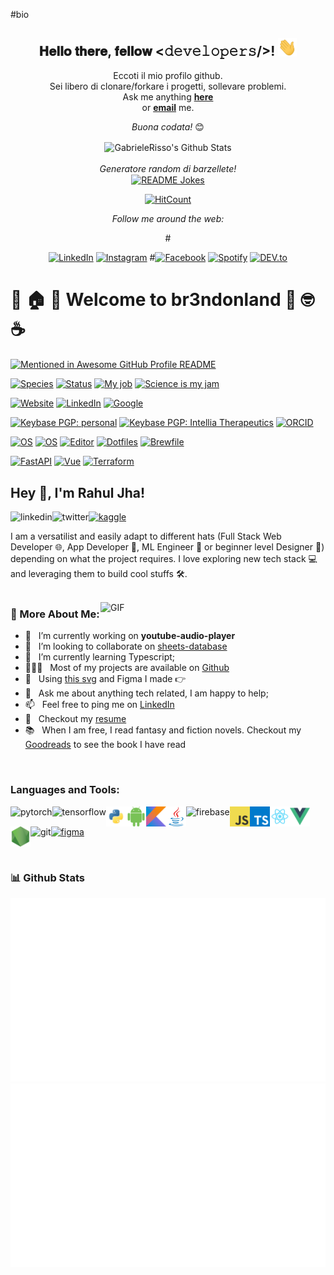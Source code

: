

 #bio

 <div align="center">
 <h2> 𝐇𝐞𝐥𝐥𝐨 𝐭𝐡𝐞𝐫𝐞, 𝐟𝐞𝐥𝐥𝐨𝐰 <𝚍𝚎𝚟𝚎𝚕𝚘𝚙𝚎𝚛𝚜/>! <img src="https://github.com/ABSphreak/ABSphreak/blob/master/gifs/Hi.gif" width="30px"></h2>
 </div>



 <div align="center">

 Eccoti il mio profilo github. <br>
Sei libero di clonare/forkare i progetti, sollevare problemi. <br>
 Ask me anything <a href="https://github.com/GabrieleRisso/GabrieleRisso/issues/new"><b>here</b></a><br>
 or <a href="mailto:gabriele.risso502@gmail.com"><b>email</b></a> me.

 <i>Buona codata!</i> 😊

 </div>

 <div align="center">

 <img align="center" src="https://github-readme-stats.vercel.app/api?username=GabrieleRisso&include_all_commits=true&count_private=true&show_icons=true&line_height=20&title_color=7A7ADB&icon_color=2234AE&text_color=D3D3D3&bg_color=0,000000,130F40" alt="GabrieleRisso's Github Stats">

 </br>
 </br>
 <i>Generatore random di barzellete! </i><br>
 <a href="https://readme-jokes.vercel.app"><img align="center" src="https://readme-jokes.vercel.app/api?bgColor=%23073b4c&textColor=%2306d6a0&aColor=%2306d6a0&borderColor=%2306d6a0" alt="README Jokes"></a>


 [![HitCount](http://hits.dwyl.com/ABSphreak/ABSphreak.svg)](http://hits.dwyl.com/ABSphreak/ABSphreak)

 <i>Follow me around the web:</i><br>

   #<!-- <a target="_blank" href="https://www.linkedin.com/in/absphreak/">🇱​🇮​🇳​🇰​🇪​🇩​🇮​🇳​</a> ●
   <a target="_blank" href="https://www.instagram.com/gabriele_risso/">🇮​🇳​🇸​🇹​🇦​🇬​🇷​🇦​🇲​</a> ●
   #<a target="_blank" href="https://www.facebook.com/ga/">🇫​🇦​🇨​🇪​🇧​🇴​🇴​🇰​</a> ●
   <a target="_blank" href="https://open.spotify.com/user/gabriele risso">🇸​🇵​🇴​🇹​🇮​🇫​🇾​</a>
   #<a target="_blank" href="https://dev.to/ABSphr">🇸​🇵​🇴​🇹​🇮​🇫​🇾​</a> -->

 <a href="https://www.linkedin.com/in/absphreak" target="_blank"><img src="https://img.shields.io/badge/LinkedIn-%230077B5.svg?&style=flat-square&logo=linkedin&logoColor=white" alt="LinkedIn"></a>
 <a href="https://www.instagram.com/gabriele_risso" target="_blank"><img src="https://img.shields.io/badge/Instagram-%23E4405F.svg?&style=flat-square&logo=instagram&logoColor=white" alt="Instagram"></a>
 #<a href="https://www.facebook.com/originalphreak" target="_blank"><img src="https://img.shields.io/badge/Facebook-%231877F2.svg?&style=flat-square&logo=facebook&logoColor=white" alt="Facebook"></a>
 <a href="https://open.spotify.com/user/0170agi99s5hh187g7mtz245b" target="_blank"><img src="https://img.shields.io/badge/Spotify-%231ED760.svg?&style=flat-square&logo=spotify&logoColor=white" alt="Spotify"></a>
 <a href="https://dev.to/ABSphreak" target="_blank"><img src="https://img.shields.io/badge/DEV-%230A0A0A.svg?&style=flat-square&logo=DEV.to&logoColor=white" alt="DEV.to"></a>

 </div>

 <!-- [🇱​🇮​🇳​🇰​🇪​🇩​🇮​🇳​](https://www.linkedin.com/in/absphreak/) ● [🇮​🇳​🇸​🇹​🇦​🇬​🇷​🇦​🇲​](https://www.instagram.com/absphreak/) ● [🇫​🇦​🇨​🇪​🇧​🇴​🇴​🇰​](https://www.facebook.com/originalphreak/) ● [🇸​🇵​🇴​🇹​🇮​🇫​🇾​](https://open.spotify.com/user/gabriele risso) -->

 <!--


 Here are some ideas to get you started:

 - 🔭 I’m currently working on ...
 - 🌱 I’m currently learning ...
 - 👯 I’m looking to collaborate on ...
 - 🤔 I’m looking for help with ...
 - 💬 Ask me about ...
 - 📫 How to reach me: ...
 - 😄 Pronouns: ...
 - ⚡ Fun fact: ...
 -->





 # :tada: :house: :star2: Welcome to br3ndonland :muscle: :nerd_face: :coffee:

[![Mentioned in Awesome GitHub Profile README](https://awesome.re/mentioned-badge-flat.svg)](https://github.com/abhisheknaiidu/awesome-github-profile-readme)

[![Species](https://img.shields.io/badge/Species-Homo_sapiens-success?style=flat-square&logo=mailchimp&logoColor=white)](https://en.wikipedia.org/wiki/Homo_sapiens)
[![Status](https://img.shields.io/badge/Status-Stable-success?style=flat-square&logo=gravatar&logoColor=white)](https://en.wikipedia.org/wiki/Life)
[![My job](https://img.shields.io/badge/My%20job-intelliatx-success?style=flat-square&logo=microgenetics&logoColor=white)](https://www.intelliatx.com/crisprcas9/)
[![Science is my jam](https://img.shields.io/badge/My%20jam-science-critical?style=flat-square&logo=electron&logoColor=white)](https://github.com/br3ndonland/R-proteomics-Nrf1)

[![Website](https://img.shields.io/badge/Website-br3ndonland.github.io-informational?style=flat-square&logo=jekyll&logoColor=white)](https://br3ndonland.github.io)
[![LinkedIn](https://img.shields.io/badge/LinkedIn-br3ndonland-informational?style=flat-square&logo=linkedin&logoColor=white)](https://www.linkedin.com/in/br3ndonland/)
[![Google](https://img.shields.io/badge/Google-deleted-inactive?style=flat-square&logo=google&logoColor=white)](https://github.com/tycrek/degoogle)

[![Keybase PGP: personal](https://img.shields.io/badge/pgp%20personal-AC66384CFA8C69B0-blue?style=flat-square&logo=keybase&logoColor=white)](https://keybase.io/br3ndonland)
[![Keybase PGP: Intellia Therapeutics](https://img.shields.io/badge/pgp%20intelliatx-DD2873AD02308B27-blue?style=flat-square&logo=keybase&logoColor=white)](https://keybase.io/br3ndonland)
[![ORCID](https://img.shields.io/badge/ORCID-0000--0001--6615--8677-blue?style=flat-square&logo=orcid&logoColor=white)](https://orcid.org/0000-0001-6615-8677)

[![OS](https://img.shields.io/badge/OS-macOS-informational?style=flat-square&logo=apple&logoColor=white)](https://en.wikipedia.org/wiki/MacOS)
[![OS](https://img.shields.io/badge/OS-Linux-informational?style=flat-square&logo=linux&logoColor=white)](https://en.wikipedia.org/wiki/Linux)
[![Editor](https://img.shields.io/badge/Editor-VSCode-blue?style=flat-square&logo=visual-studio-code&logoColor=white)](https://code.visualstudio.com/)
[![Dotfiles](https://img.shields.io/badge/Setup_-Dotfiles-blue?style=flat-square&logo=when-i-work&logoColor=white)](https://github.com/br3ndonland/dotfiles)
[![Brewfile](https://img.shields.io/badge/Apps-Brewfile-blue?style=flat-square&logo=ruby&logoColor=white)](https://github.com/br3ndonland/homebrew-brewfile)

[![FastAPI](https://img.shields.io/badge/Python_framework-FastAPI-teal?style=flat-square&logo=python&logoColor=white)](https://fastapi.tiangolo.com/)
[![Vue](https://img.shields.io/badge/JavaScript_framework-Vue-success?style=flat-square&logo=vue.js&logoColor=white)](https://vuejs.org/)
[![Terraform](https://img.shields.io/badge/Learning-Terraform-623ce4?style=flat-square&logo=terraform&logoColor=white)](https://www.terraform.io/)



## Hey 👋, I'm Rahul Jha!
<a href='https://www.linkedin.com/in/rahul-jha98/'><img align='left' alt="linkedin" src="https://raw.githubusercontent.com/rahul-jha98/rahul-jha98/561d474902b59c7429ec22bb73e225696c27b202/assets/linkedin.svg" height='18px'/></a>
<a href='https://twitter.com/jharahul98/'><img align='left' alt="twitter" src="https://raw.githubusercontent.com/rahul-jha98/rahul-jha98/561d474902b59c7429ec22bb73e225696c27b202/assets/twitter.svg" height='18px'/></a>
<a href='https://www.kaggle.com/rahuljha98/'><img alt="kaggle" src="https://raw.githubusercontent.com/rahul-jha98/rahul-jha98/561d474902b59c7429ec22bb73e225696c27b202/assets/kaggle.svg" height='18px'/></a>


I am a versatilist and easily adapt to different hats (Full Stack Web Developer 🌐, App Developer 📱, ML Engineer 🤖 or beginner level Designer 🎨) depending on what the project requires. I love exploring new tech stack 💻 and leveraging them to build cool stuffs 🛠️.
<br/>
<br/>

<img align="right" alt="GIF" src="https://raw.githubusercontent.com/rahul-jha98/rahul-jha98/main/techstack.gif" width="360px"/>

### 🧐 More About Me:

- 🔭 &nbsp; I’m currently working on **youtube-audio-player**
- 🤝 &nbsp; I’m looking to collaborate on [sheets-database](https://github.com/rahul-jha98/sheets-database)
- 🌱 &nbsp; I’m currently learning Typescript;
- 👨🏻‍💻 &nbsp; Most of my projects are available on [Github](https://github.com/rahul-jha98?tab=repositories)
- 🎨 &nbsp; Using [this svg](https://storyset.com/illustration/javascript-frameworks/amico) and Figma I made 👉
- 💬 &nbsp; Ask me about anything tech related, I am happy to help;
- 📫 &nbsp; Feel free to ping me on [LinkedIn](https://www.linkedin.com/in/rahul-jha98/)
- 📝 &nbsp; Checkout my [resume](https://drive.google.com/file/d/1ZpR5pVBTnl_Qybq7GE3MGy1SB1JehVSE/view?usp=sharing)
- 📚 &nbsp; When I am free, I read fantasy and fiction novels. Checkout my [Goodreads](https://www.goodreads.com/rahul-jha98) to see the book I have read

<br>

### Languages and Tools:
<a href="https://pytorch.org/" target="_blank"> <img align="left" src="https://www.vectorlogo.zone/logos/pytorch/pytorch-icon.svg" alt="pytorch" height="32px"/> </a>
<a href="https://www.tensorflow.org" target="_blank"> <img align="left" src="https://www.vectorlogo.zone/logos/tensorflow/tensorflow-icon.svg" alt="tensorflow" height="32px"/> </a>
<a href="https://www.python.org" target="_blank"><img align="left" alt="Python" height ="32px" src="https://raw.githubusercontent.com/github/explore/80688e429a7d4ef2fca1e82350fe8e3517d3494d/topics/python/python.png"></a>
<a href="https://developer.android.com" target="_blank"> <img align="left" alt="Android" height ="32px" src="https://raw.githubusercontent.com/github/explore/80688e429a7d4ef2fca1e82350fe8e3517d3494d/topics/android/android.png"> </a>
<a href="https://kotlinlang.org" target="_blank"><img align="left" alt="Kotlin" height ="32px" src="https://raw.githubusercontent.com/github/explore/80688e429a7d4ef2fca1e82350fe8e3517d3494d/topics/kotlin/kotlin.png"></a>
<a href="https://www.java.com" target="_blank"><img align="left" alt="Kotlin" height ="32px" src="https://raw.githubusercontent.com/devicons/devicon/master/icons/java/java-original.svg"></a>
<a href="https://firebase.google.com/" target="_blank"> <img align="left" src="https://www.vectorlogo.zone/logos/firebase/firebase-icon.svg" alt="firebase" height ="32px"/> </a>
<a href="https://developer.mozilla.org/en-US/docs/Web/JavaScript" target="_blank"> <img align="left" alt="JavaScript" height ="32px"  src="https://raw.githubusercontent.com/github/explore/80688e429a7d4ef2fca1e82350fe8e3517d3494d/topics/javascript/javascript.png"> </a>
<a href="https://www.typescriptlang.org/" target="_blank"><img align="left" alt="Typescirpt" height ="32px" src="https://raw.githubusercontent.com/github/explore/80688e429a7d4ef2fca1e82350fe8e3517d3494d/topics/typescript/typescript.png"></a>
<a href="https://reactjs.org/" target="_blank"> <img align="left" alt="React" height ="32px" src="https://raw.githubusercontent.com/github/explore/80688e429a7d4ef2fca1e82350fe8e3517d3494d/topics/react/react.png"></a>
<a href="https://vuejs.org/" target="_blank"><img align="left" alt="Vue" height ="32px" src="https://raw.githubusercontent.com/github/explore/80688e429a7d4ef2fca1e82350fe8e3517d3494d/topics/vue/vue.png"></a>
<a href="https://nodejs.org" target="_blank"><img align="left" alt="Node.js" height ="32px" src="https://raw.githubusercontent.com/github/explore/80688e429a7d4ef2fca1e82350fe8e3517d3494d/topics/nodejs/nodejs.png"></a>
<a href="https://git-scm.com/" target="_blank"> <img src="https://www.vectorlogo.zone/logos/git-scm/git-scm-icon.svg" align="left" alt="git" height='32px'/> </a>
<a href="https://www.figma.com/" target="_blank"> <img src="https://www.vectorlogo.zone/logos/figma/figma-icon.svg" alt="figma" height='32px'/> </a>

<br>


### 📊 Github Stats
<a href='https://github.com/rahul-jha98/github-stats-transparent'>

![Stats Overview](https://raw.githubusercontent.com/rahul-jha98/github-stats-transparent/output/generated/overview.svg)
![Most Used Languages](https://raw.githubusercontent.com/rahul-jha98/github-stats-transparent/output/generated/languages.svg)
 </a>
